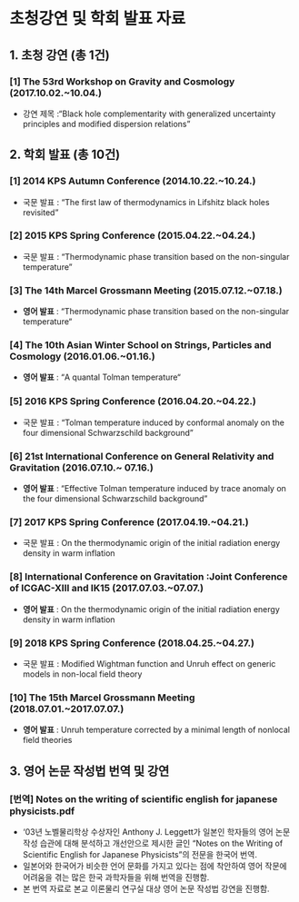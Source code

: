 # 초청강연 및 학회 발표 자료 
## 1. 초청 강연 (총 1건)
### [1] The 53rd Workshop on Gravity and Cosmology (2017.10.02.~10.04.)
- 강연 제목 :“Black hole complementarity with generalized uncertainty principles and modified dispersion relations”
 
## 2. 학회 발표 (총 10건)
### [1] 2014 KPS Autumn Conference (2014.10.22.~10.24.)
- 국문 발표 : “The first law of thermodynamics in Lifshitz black holes revisited”
### [2] 2015 KPS Spring Conference (2015.04.22.~04.24.)
- 국문 발표 : “Thermodynamic phase transition based on the non-singular temperature”
### [3] The 14th Marcel Grossmann Meeting (2015.07.12.~07.18.)
- **영어 발표** : “Thermodynamic phase transition based on the non-singular temperature“
### [4] The 10th Asian Winter School on Strings, Particles and Cosmology (2016.01.06.~01.16.)
- **영어 발표** : “A quantal Tolman temperature“
### [5] 2016 KPS Spring Conference (2016.04.20.~04.22.)
- 국문 발표 : “Tolman temperature induced by conformal anomaly on the four dimensional Schwarzschild background”
### [6] 21st International Conference on General Relativity and Gravitation (2016.07.10.~ 07.16.)
- **영어 발표** : “Effective Tolman temperature induced by trace anomaly on the four dimensional Schwarzschild background”
### [7] 2017 KPS Spring Conference (2017.04.19.~04.21.)
- 국문 발표 : On the thermodynamic origin of the initial radiation energy density in warm inflation
### [8] International Conference on Gravitation :Joint Conference of ICGAC-XIII and IK15 (2017.07.03.~07.07.)
- **영어 발표** : On the thermodynamic origin of the initial radiation energy density in warm inflation
### [9] 2018 KPS Spring Conference (2018.04.25.~04.27.)
- 국문 발표 : Modified Wightman function and Unruh effect on generic models in non-local field theory
### [10] The 15th Marcel Grossmann Meeting (2018.07.01.~2017.07.07.)
- **영어 발표** : Unruh temperature corrected by a minimal length of nonlocal field theories 

## 3. 영어 논문 작성법 번역 및 강연 
### [번역] Notes on the writing of scientific english for japanese physicists.pdf
-  ‘03년 노벨물리학상 수상자인 Anthony J. Leggett가 일본인 학자들의 영어 논문 작성 습관에 대해 분석하고 개선안으로 제시한 글인  “Notes on the Writing of Scientific English for Japanese Physicists”의 전문을 한국어 번역.
- 일본어와 한국어가 비슷한 언어 문화를 가지고 있다는 점에 착안하여 영어 작문에 어려움을 겪는 많은 한국 과학자들을 위해 번역을 진행함.
- 본 번역 자료로 본교 이론물리 연구실 대상 영어 논문 작성법 강연을 진행함.
